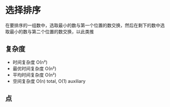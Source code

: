 # 选择排序
在要排序的一组数中，选取最小的数与第一个位置的数交换，然后在剩下的数中选取最小的数与第二个位置的数交换，以此类推
## 复杂度
- 时间复杂度	О(n²)
- 最优时间复杂度	О(n²)
- 平均时间复杂度	О(n²)
- 空间复杂度	О(n) total, O(1) auxiliary

## 点
